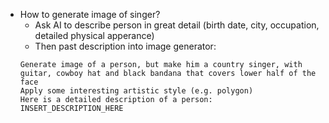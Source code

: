 * How to generate image of singer?
  * Ask AI to describe person in great detail (birth date, city, occupation, detailed physical apperance)
  * Then past description into image generator:
  ```
  Generate image of a person, but make him a country singer, with guitar, cowboy hat and black bandana that covers lower half of the face
  Apply some interesting artistic style (e.g. polygon)
  Here is a detailed description of a person:
  INSERT_DESCRIPTION_HERE
  ```
